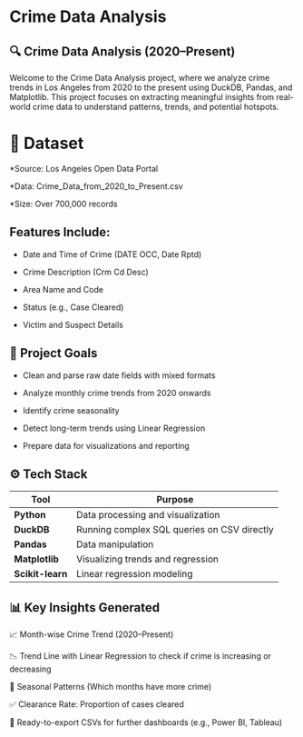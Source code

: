 # Crime Data Analysis

## 🔍 Crime Data Analysis (2020–Present)

Welcome to the Crime Data Analysis project, where we analyze crime trends in Los Angeles from 2020 to the present using DuckDB, Pandas, and Matplotlib. This project focuses on extracting meaningful insights from real-world crime data to understand patterns, trends, and potential hotspots.

# 📁 Dataset
*Source: Los Angeles Open Data Portal

*Data: Crime_Data_from_2020_to_Present.csv

*Size: Over 700,000 records

## Features Include:

* Date and Time of Crime (DATE OCC, Date Rptd)

* Crime Description (Crm Cd Desc)

* Area Name and Code

* Status (e.g., Case Cleared)

* Victim and Suspect Details

## 🧠 Project Goals

* Clean and parse raw date fields with mixed formats

* Analyze monthly crime trends from 2020 onwards

* Identify crime seasonality

* Detect long-term trends using Linear Regression

* Prepare data for visualizations and reporting

## ⚙️ Tech Stack

| Tool             | Purpose                                     |
| ---------------- | ------------------------------------------- |
| **Python**       | Data processing and visualization           |
| **DuckDB**       | Running complex SQL queries on CSV directly |
| **Pandas**       | Data manipulation                           |
| **Matplotlib**   | Visualizing trends and regression           |
| **Scikit-learn** | Linear regression modeling                  |



## 📊 Key Insights Generated

📈 Month-wise Crime Trend (2020–Present)

📉 Trend Line with Linear Regression to check if crime is increasing or decreasing

📆 Seasonal Patterns (Which months have more crime)

✅ Clearance Rate: Proportion of cases cleared

📌 Ready-to-export CSVs for further dashboards (e.g., Power BI, Tableau)
